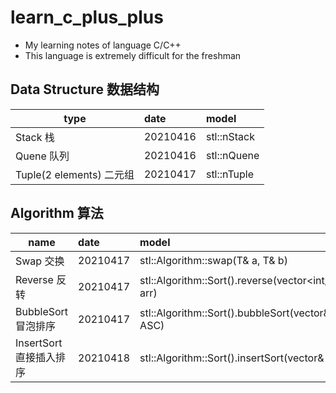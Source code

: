 # learn_c_plus_plus
- My learning notes of language C/C++
- This language is extremely difficult for the freshman


## Data Structure 数据结构

type|date|model|
---|:---|:---|
Stack 栈|20210416|stl::nStack
Quene 队列|20210416|stl::nQuene
Tuple(2 elements) 二元组|20210417|stl::nTuple

## Algorithm 算法

name|date|model|
---|:---|:---|
Swap 交换|20210417|stl::Algorithm::swap<T>(T& a, T& b)
Reverse 反转|20210417|stl::Algorithm::Sort().reverse(vector<int/float/double>& arr)
BubbleSort 冒泡排序|20210417|stl::Algorithm::Sort().bubbleSort(vector<int>& arr, bool ASC)
InsertSort 直接插入排序|20210418|stl::Algorithm::Sort().insertSort(vector<int>& arr, bool ASC)
